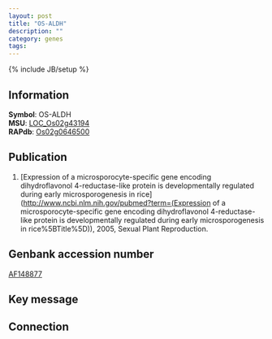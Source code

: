 ```yaml
---
layout: post
title: "OS-ALDH"
description: ""
category: genes
tags: 
---
```

{% include JB/setup %}

## Information
__Symbol__: OS-ALDH  
__MSU__: [LOC_Os02g43194](http://rice.plantbiology.msu.edu/cgi-bin/ORF_infopage.cgi?orf=LOC_Os02g43194)  
__RAPdb__: [Os02g0646500](http://rapdb.dna.affrc.go.jp/viewer/gbrowse_details/irgsp1?name=Os02g0646500)  

## Publication
1. [Expression of a microsporocyte-specific gene encoding dihydroflavonol 4-reductase-like protein is developmentally regulated during early microsporogenesis in rice](http://www.ncbi.nlm.nih.gov/pubmed?term=(Expression of a microsporocyte-specific gene encoding dihydroflavonol 4-reductase-like protein is developmentally regulated during early microsporogenesis in rice%5BTitle%5D)), 2005, Sexual Plant Reproduction.

## Genbank accession number
[AF148877](http://www.ncbi.nlm.nih.gov/nuccore/AF148877)

## Key message

## Connection


